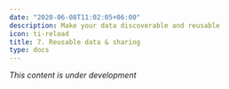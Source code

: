 ```yaml
---
date: "2020-06-08T11:02:05+06:00"
description: Make your data discoverable and reusable
icon: ti-reload
title: 7. Reusable data & sharing
type: docs
---
```


_This content is under development_